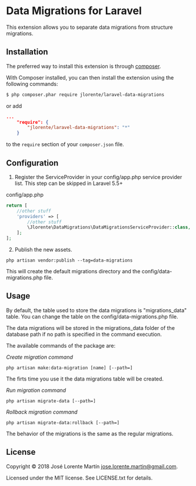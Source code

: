 Data Migrations for Laravel
===========================
This extension allows you to separate data migrations from structure migrations.

## Installation

The preferred way to install this extension is through [composer](http://getcomposer.org/download/).

With Composer installed, you can then install the extension using the following commands:

```bash
$ php composer.phar require jlorente/laravel-data-migrations
```

or add 

```json
...
    "require": {
        "jlorente/laravel-data-migrations": "*"
    }
```

to the ```require``` section of your `composer.json` file.

## Configuration

1. Register the ServiceProvider in your config/app.php service provider list. This step can be skipped in Laravel 5.5+

config/app.php
```php
return [
    //other stuff
    'providers' => [
        //other stuff
        \Jlorente\DataMigrations\DataMigrationsServiceProvider::class,
    ];
];
```

2. Publish the new assets.
```shell
php artisan vendor:publish --tag=data-migrations
```
This will create the default migrations directory and the config/data-migrations.php file.

## Usage

By default, the table used to store the data migrations is "migrations_data" table. You 
can change the table on the config/data-migrations.php file.

The data migrations will be stored in the migrations_data folder of the database path if no 
path is specified in the command execution.

The available commands of the package are:

*Create migration command*
```shell
php artisan make:data-migration [name] [--path=]
```
The firts time you use it the data migrations table will be created.

*Run migration command*
```shell
php artisan migrate-data [--path=]
```

*Rollback migration command*
```shell
php artisan migrate-data:rollback [--path=]
```

The behavior of the migrations is the same as the regular migrations.

## License 
Copyright &copy; 2018 José Lorente Martín <jose.lorente.martin@gmail.com>.

Licensed under the MIT license. See LICENSE.txt for details.
